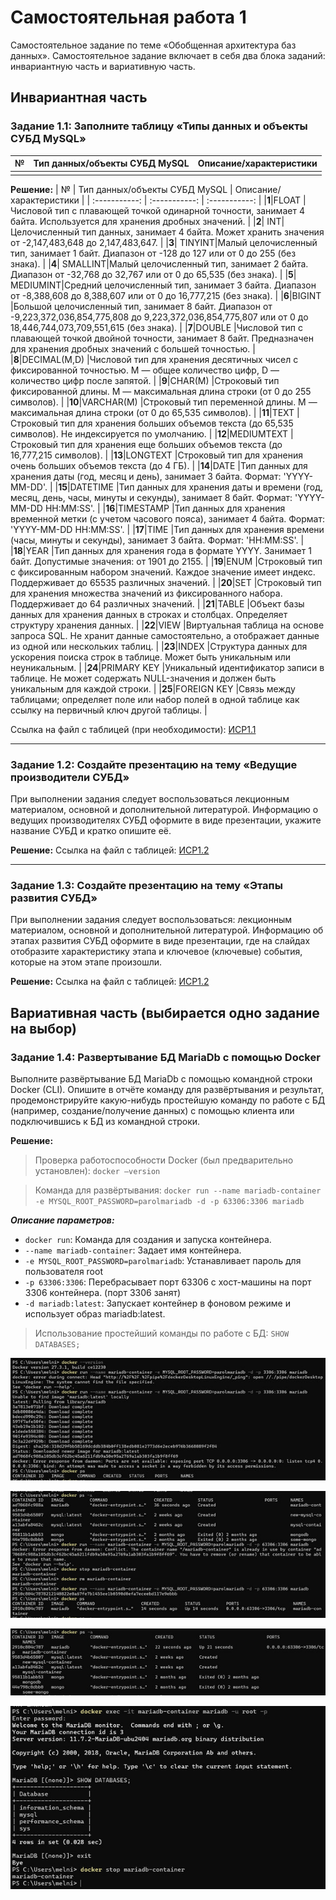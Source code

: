 # Самостоятельная работа 1
Самостоятельное задание по теме «Обобщенная архитектура баз данных».
Самостоятельное задание включает в себя два блока заданий: инвариантную часть и вариативную часть.

## Инвариантная часть
### Задание 1.1: Заполните таблицу «Типы данных и объекты СУБД MySQL»

| № | Тип данных/объекты СУБД MySQL | Описание/характеристики |
| ----------- | ----------- | ----------- |
| | | |

**Решение:**
| № | Тип данных/объекты СУБД MySQL | Описание/характеристики |
| :-----------: | :-----------: | :-----------: |
|**1**|FLOAT |Числовой тип с плавающей точкой одинарной точности, занимает 4 байта. Используется для хранения дробных значений. |
|**2**| INT|Целочисленный тип данных, занимает 4 байта. Может хранить значения от -2,147,483,648 до 2,147,483,647. |
|**3**| TINYINT|Малый целочисленный тип, занимает 1 байт. Диапазон от -128 до 127 или от 0 до 255 (без знака). |
|**4**| SMALLINT|Малый целочисленный тип, занимает 2 байта. Диапазон от -32,768 до 32,767 или от 0 до 65,535 (без знака). |
|**5**| MEDIUMINT|Средний целочисленный тип, занимает 3 байта. Диапазон от -8,388,608 до 8,388,607 или от 0 до 16,777,215 (без знака). |
|**6**|BIGINT |Большой целочисленный тип, занимает 8 байт. Диапазон от -9,223,372,036,854,775,808 до 9,223,372,036,854,775,807 или от 0 до 18,446,744,073,709,551,615 (без знака). |
|**7**|DOUBLE |Числовой тип с плавающей точкой двойной точности, занимает 8 байт. Предназначен для хранения дробных значений с большей точностью. |
|**8**|DECIMAL(M,D) |Числовой тип для хранения десятичных чисел с фиксированной точностью. M — общее количество цифр, D — количество цифр после запятой. |
|**9**|CHAR(M) |Строковый тип фиксированной длины. M — максимальная длина строки (от 0 до 255 символов). |
|**10**|VARCHAR(M) |Строковый тип переменной длины. M — максимальная длина строки (от 0 до 65,535 символов). |
|**11**|TEXT |Строковый тип для хранения больших объемов текста (до 65,535 символов). Не индексируется по умолчанию. |
|**12**|MEDIUMTEXT |Строковый тип для хранения еще больших объемов текста (до 16,777,215 символов). |
|**13**|LONGTEXT |Строковый тип для хранения очень больших объемов текста (до 4 ГБ). |
|**14**|DATE |Тип данных для хранения даты (год, месяц и день), занимает 3 байта. Формат: 'YYYY-MM-DD'. |
|**15**|DATETIME |Тип данных для хранения даты и времени (год, месяц, день, часы, минуты и секунды), занимает 8 байт. Формат: 'YYYY-MM-DD HH:MM:SS'. |
|**16**|TIMESTAMP |Тип данных для хранения временной метки (с учетом часового пояса), занимает 4 байта. Формат: 'YYYY-MM-DD HH:MM:SS'. |
|**17**|TIME |Тип данных для хранения времени (часы, минуты и секунды), занимает 3 байта. Формат: 'HH:MM:SS'. |
|**18**|YEAR |Тип данных для хранения года в формате YYYY. Занимает 1 байт. Допустимые значения: от 1901 до 2155. |
|**19**|ENUM |Строковый тип с фиксированным набором значений. Каждое значение имеет индекс. Поддерживает до 65535 различных значений. |
|**20**|SET |Строковый тип для хранения множества значений из фиксированного набора. Поддерживает до 64 различных значений. |
|**21**|TABLE |Объект базы данных для хранения данных в строках и столбцах. Определяет структуру хранения данных. |
|**22**|VIEW |Виртуальная таблица на основе запроса SQL. Не хранит данные самостоятельно, а отображает данные из одной или нескольких таблиц. |
|**23**|INDEX |Структура данных для ускорения поиска строк в таблице. Может быть уникальным или неуникальным. |
|**24**|PRIMARY KEY |Уникальный идентификатор записи в таблице. Не может содержать NULL-значения и должен быть уникальным для каждой строки. |
|**25**|FOREIGN KEY |Связь между таблицами; определяет поле или набор полей в одной таблице как ссылку на первичный ключ другой таблицы. |

Ссылка на файл с таблицей (при необходимости): [ИСР1.1](https://github.com/MelnikNO/DataBase/blob/main/СР%201/Мельник%20НО%2C%20ИВТ%2C%202к%2C%201.2%2C%20СР%201%2C%20ИСР%201.1.pdf)

---

### Задание 1.2: Создайте презентацию на тему «Ведущие производители СУБД»
При выполнении задания следует воспользоваться лекционным материалом, основной и дополнительной литературой. Информацию о ведущих производителях СУБД оформите в виде презентации, укажите название СУБД и кратко опишите её.

**Решение:**
Ссылка на файл с таблицей: [ИСР1.2](https://github.com/MelnikNO/DataBase/blob/main/СР%201/Мельник%20НО%2C%20ИВТ%2C%202к%2C%201.2%2C%20СР%201%2C%20ИСР%201.2.pdf)

---

### Задание 1.3: Создайте презентацию на тему «Этапы развития СУБД»
При выполнении задания следует воспользоваться: лекционным материалом, основной и дополнительной литературой. Информацию об этапах развития СУБД оформите в виде презентации, где на слайдах отобразите характеристику этапа и ключевое (ключевые) события, которые на этом этапе произошли.

**Решение:**
Ссылка на файл с таблицей: [ИСР1.2](https://github.com/MelnikNO/DataBase/blob/main/СР%201/Мельник%20НО%2C%20ИВТ%2C%202к%2C%20гр1.2%2C%20СР%201%2C%20ИСР%201.3.pdf)


## Вариативная часть (выбирается одно задание на выбор)
### Задание 1.4: Развертывание БД MariaDb с помощью Docker
Выполните развёртывание БД MariaDb с помощью командной строки Docker (CLI). Опишите в отчёте команду для развёртывания и результат, продемонстрируйте какую-нибудь простейшую команду по работе с БД (например, создание/получение данных) с помощью клиента или подключившись к БД из командной строки.

**Решение:**
> Проверка работоспособности Docker (был предварительно установлен):
`docker –version`

> Команда для развёртывания: `docker run --name mariadb-container -e MYSQL_ROOT_PASSWORD=parolmariadb -d -p 63306:3306 mariadb`

***Описание параметров:***
- `docker run`: Команда для создания и запуска контейнера.
-	`--name mariadb-container`: Задает имя контейнера.
-	`-e MYSQL_ROOT_PASSWORD=parolmariadb`: Устанавливает пароль для пользователя root 
-	`-p 63306:3306`: Перебрасывает порт 63306 с хост-машины на порт 3306 контейнера. (порт 3306 занят)
- `-d mariadb:latest`: Запускает контейнер в фоновом режиме и использует образ mariadb:latest.

> Использование простейший команды по работе с БД: `SHOW DATABASES;`

![VSR1](https://github.com/MelnikNO/DataBase/blob/main/screen/srvsr1.jpg)

![VSR2](https://github.com/MelnikNO/DataBase/blob/main/screen/srvsr2.jpg)

![VSR3](https://github.com/MelnikNO/DataBase/blob/main/screen/srvsr3.jpg)

![VSR4](https://github.com/MelnikNO/DataBase/blob/main/screen/srvsr4.jpg)

